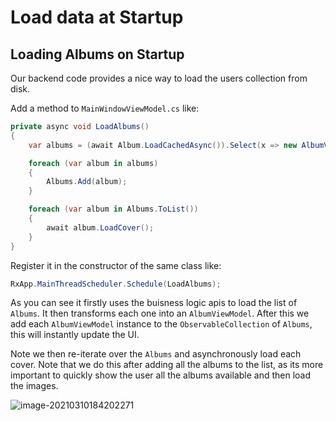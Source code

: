 # Load data at Startup

## Loading Albums on Startup <a id="loading-albums-on-startup"></a>

Our backend code provides a nice way to load the users collection from disk.

Add a method to `MainWindowViewModel.cs` like:

```csharp
private async void LoadAlbums()
{
    var albums = (await Album.LoadCachedAsync()).Select(x => new AlbumViewModel(x));

    foreach (var album in albums)
    {
        Albums.Add(album);
    }

    foreach (var album in Albums.ToList())
    {
        await album.LoadCover();
    }
}
```

Register it in the constructor of the same class like:

```csharp
RxApp.MainThreadScheduler.Schedule(LoadAlbums);
```

As you can see it firstly uses the buisness logic apis to load the list of `Albums`. It then transforms each one into an `AlbumViewModel`. After this we add each `AlbumViewModel` instance to the `ObservableCollection` of `Albums`, this will instantly update the UI.

Note we then re-iterate over the `Albums` and asynchronously load each cover. Note that we do this after adding all the albums to the list, as its more important to quickly show the user all the albums available and then load the images.

![image-20210310184202271](https://avaloniaui.net/docs/advanced-tutorial/images/image-20210310184202271.png)

